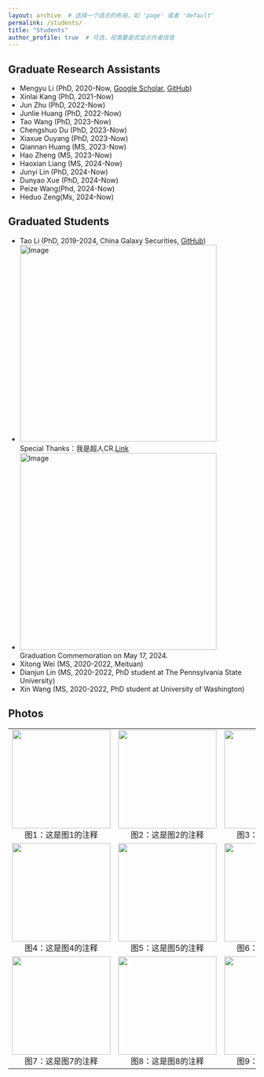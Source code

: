 ```yaml
---
layout: archive  # 选择一个适合的布局，如 'page' 或者 'default'
permalink: /students/
title: "Students"
author_profile: true  # 可选，视需要是否显示作者信息
---
```




## Graduate Research Assistants

- Mengyu Li (PhD, 2020-Now, [Google Scholar](https://scholar.google.com/citations?hl=zh-CN&user=hPWnWK0AAAAJ), [GitHub](https://mengyu8042.github.io/))
- Xinlai Kang (PhD, 2021-Now)
- Jun Zhu (PhD, 2022-Now)
- Junlie Huang (PhD, 2022-Now)
- Tao Wang (PhD, 2023-Now)
- Chengshuo Du (PhD, 2023-Now)
- Xiaxue Ouyang (PhD, 2023-Now)
- Qiannan Huang (MS, 2023-Now)
- Hao Zheng (MS, 2023-Now)
- Haoxian Liang (MS, 2024-Now)
- Junyi Lin (PhD, 2024-Now)
- Dunyao Xue (PhD, 2024-Now)
- Peize Wang(Phd, 2024-Now)
- Heduo Zeng(Ms, 2024-Now)

## Graduated Students

- Tao Li (PhD, 2019-2024, China Galaxy Securities, [GitHub](https://github.com/sherlockLitao))
-  <img src="https://cheng-bdal.github.io//images/李涛毕业礼物.jpg" alt="Image" width="400"><br>
Special Thanks：我是超人CR.[Link](https://space.bilibili.com/652096797?spm_id_from=333.337.0.0)
-  <img src="https://cheng-bdal.github.io//images/李涛毕业照.jpg" alt="Image" width="400"><br>
Graduation Commemoration on May 17, 2024.
- Xitong Wei (MS, 2020-2022, Meituan)
- Dianjun Lin (MS, 2020-2022, PhD student at  The Pennsylvania State University)
- Xin Wang (MS, 2020-2022, PhD student at University of Washington)


## Photos
<table>
  <tr>
    <td align="center">
      <img src="image1.png" width="200"/><br>
      图1：这是图1的注释
    </td>
    <td align="center">
      <img src="image2.png" width="200"/><br>
      图2：这是图2的注释
    </td>
    <td align="center">
      <img src="image3.png" width="200"/><br>
      图3：这是图3的注释
    </td>
  </tr>
  <tr>
    <td align="center">
      <img src="image4.png" width="200"/><br>
      图4：这是图4的注释
    </td>
    <td align="center">
      <img src="image5.png" width="200"/><br>
      图5：这是图5的注释
    </td>
    <td align="center">
      <img src="image6.png" width="200"/><br>
      图6：这是图6的注释
    </td>
  </tr>
  <tr>
    <td align="center">
      <img src="image7.png" width="200"/><br>
      图7：这是图7的注释
    </td>
    <td align="center">
      <img src="image8.png" width="200"/><br>
      图8：这是图8的注释
    </td>
    <td align="center">
      <img src="image9.png" width="200"/><br>
      图9：这是图9的注释
    </td>
  </tr>
</table>

